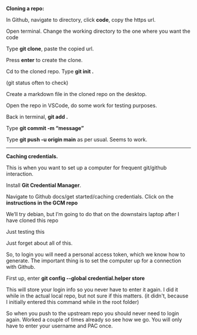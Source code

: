 **Cloning a repo:**

In Github, navigate to directory, click **code**, copy the https url.

Open terminal. Change the working directory to the one where you want the code

Type **git clone**, paste the copied url.

Press **enter** to create the clone.

Cd to the cloned repo. Type **git init .**

(git status often to check)

Create a markdown file in the cloned repo on the desktop.

Open the repo in VSCode, do some work for testing purposes.

Back in terminal, **git add .**

Type **git commit -m “message”**

Type **git push -u origin main** as per usual. Seems to work.

---

**Caching credentials.**

This is when you want to set up a computer for frequent git/github interaction.

Install **Git Credential Manager**.

Navigate to Github docs/get started/caching credentials.
Click on the **instructions in the GCM repo**

We’ll try debian, but I’m going to do that on the downstairs laptop after I have cloned this repo

Just testing this

Just forget about all of this.

So, to login you will need a personal access token, which we know how to generate. The important thing is to set the computer up for a connection with Github.

First up, enter **git config --global credential.helper store**

This will store your login info so you never have to enter it again. I did it while in the actual local repo, but not sure if this matters. (it didn't, because I initially entered this command while in the root folder)

So when you push to the upstream repo you should never need to login again. Worked a couple of times already so see how we go.
You will only have to enter your username and PAC once.
